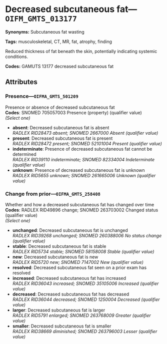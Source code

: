 # Decreased subcutaneous fat—`OIFM_GMTS_013177`

**Synonyms:** Subcutaneous fat wasting

**Tags:** musculoskeletal, CT, MR, fat, atrophy, finding

Reduced thickness of fat beneath the skin, potentially indicating systemic conditions.

**Codes:** GAMUTS 13177 decreased subcutaneous fat

## Attributes

### Presence—`OIFMA_GMTS_501209`

Presence or absence of decreased subcutaneous fat  
**Codes**: SNOMED 705057003 Presence (property) (qualifier value)  
*(Select one)*

- **absent**: Decreased subcutaneous fat is absent  
_RADLEX RID28473 absent; SNOMED 2667000 Absent (qualifier value)_
- **present**: Decreased subcutaneous fat is present  
_RADLEX RID28472 present; SNOMED 52101004 Present (qualifier value)_
- **indeterminate**: Presence of decreased subcutaneous fat cannot be determined  
_RADLEX RID39110 indeterminate; SNOMED 82334004 Indeterminate (qualifier value)_
- **unknown**: Presence of decreased subcutaneous fat is unknown  
_RADLEX RID5655 unknown; SNOMED 261665006 Unknown (qualifier value)_

### Change from prior—`OIFMA_GMTS_258408`

Whether and how a decreased subcutaneous fat has changed over time  
**Codes**: RADLEX RID49896 change; SNOMED 263703002 Changed status (qualifier value)  
*(Select one)*

- **unchanged**: Decreased subcutaneous fat is unchanged  
_RADLEX RID39268 unchanged; SNOMED 260388006 No status change (qualifier value)_
- **stable**: Decreased subcutaneous fat is stable  
_RADLEX RID5734 stable; SNOMED 58158008 Stable (qualifier value)_
- **new**: Decreased subcutaneous fat is new  
_RADLEX RID5720 new; SNOMED 7147002 New (qualifier value)_
- **resolved**: Decreased subcutaneous fat seen on a prior exam has resolved  
- **increased**: Decreased subcutaneous fat has increased  
_RADLEX RID36043 increased; SNOMED 35105006 Increased (qualifier value)_
- **decreased**: Decreased subcutaneous fat has decreased  
_RADLEX RID36044 decreased; SNOMED 1250004 Decreased (qualifier value)_
- **larger**: Decreased subcutaneous fat is larger  
_RADLEX RID5791 enlarged; SNOMED 263768009 Greater (qualifier value)_
- **smaller**: Decreased subcutaneous fat is smaller  
_RADLEX RID38669 diminished; SNOMED 263796003 Lesser (qualifier value)_